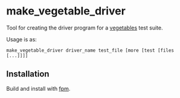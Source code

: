 # make_vegetable_driver

Tool for creating the driver program for a [vegetables] test suite.

Usage is as:

```
make_vegetable_driver driver_name test_file [more [test [files [...]]]]
```

## Installation

Build and install with [fpm].

[vegetables]: https://gitlab.com/everythingfunctional/vegetables
[fpm]: https://github.com/fortran-lang/fpm
